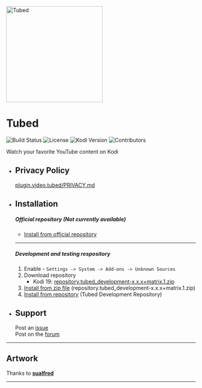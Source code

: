 <img src="https://raw.githubusercontent.com/anxdpanic/plugin.video.tubed/master/resources/media/icon.png" width="256" height="256" alt="Tubed">

# Tubed

![Build Status](https://img.shields.io/travis/com/anxdpanic/plugin.video.tubed/master.svg)
![License](https://img.shields.io/badge/license-GPL--2.0--only-success.svg)
![Kodi Version](https://img.shields.io/badge/kodi-matrix%7Ealpha2%2B-success.svg)
![Contributors](https://img.shields.io/github/contributors/anxdpanic/plugin.video.tubed.svg)

Watch your favorite YouTube content on Kodi

- Privacy Policy
    -
    [plugin.video.tubed/PRIVACY.md](https://github.com/anxdpanic/plugin.video.tubed/blob/master/PRIVACY.md)
    
- Installation
    -
    ##### Official repository (Not currently available)
    * [Install from official repository](https://kodi.wiki/view/HOW-TO:Install_add-ons)
    
    ---
    
    ##### Development and testing respository
    1. Enable - `Settings -> System -> Add-ons -> Unknown Sources`
    2. Download repository 
        - Kodi 19: [repository.tubed_development-x.x.x+matrix.1.zip](https://panicked.xyz/repositories/matrix/repository.tubed_development-0.0.1+matrix.1.zip)
    3. [Install from zip file](http://kodi.wiki/view/Add-on_manager#How_to_install_from_a_ZIP_file) (repository.tubed_development-x.x.x+matrix.1.zip)
    4. [Install from repository](http://kodi.wiki/view/add-on_manager#How_to_install_add-ons_from_a_repository) (Tubed Development Repository)


- Support
    -
  
    Post an [issue](https://github.com/anxdpanic/plugin.video.tubed/issues)  
    Post on the [forum](https://forum.kodi.tv/showthread.php?tid=...) 

---

Artwork
-
    
Thanks to **[sualfred](https://github.com/sualfred)**
    
--- 
